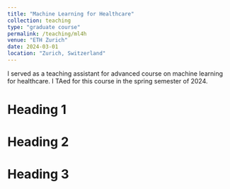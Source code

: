 ```yaml
---
title: "Machine Learning for Healthcare"
collection: teaching
type: "graduate course"
permalink: /teaching/ml4h
venue: "ETH Zurich"
date: 2024-03-01
location: "Zurich, Switzerland"
---
```


I served as a teaching assistant for advanced course on machine learning for healthcare.
I TAed for this course in the spring semester of 2024.

Heading 1
======

Heading 2
======

Heading 3
======

